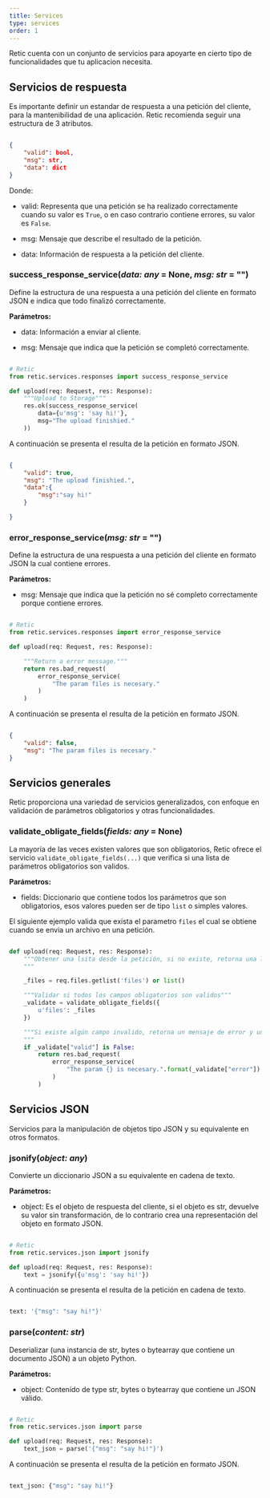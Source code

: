 ```yaml
---
title: Services
type: services
order: 1
---
```



Retic cuenta con un conjunto de servicios para apoyarte en cierto tipo de funcionalidades que tu aplicacion necesita.

## Servicios de respuesta

Es importante definir un estandar de respuesta a una petición del cliente, para la mantenibilidad de una aplicación. Retic recomienda seguir una estructura de 3 atributos.

```json

{
    "valid": bool,
    "msg": str,
    "data": dict
}

```

Donde:

* valid: Representa que una petición se ha realizado correctamente cuando su valor es ``True``, o en caso contrario contiene errores, su valor es ``False``.

* msg: Mensaje que describe el resultado de la petición.

* data: Información de respuesta a la petición del cliente.

### success_response_service(*data: any* = None, *msg: str* = "")

Define la estructura de una respuesta a una petición del cliente en formato JSON e indica que todo finalizó correctamente.

**Parámetros:**

* data: Información a enviar al cliente.

* msg: Mensaje que indica que la petición se completó correctamente.

```python

# Retic
from retic.services.responses import success_response_service

def upload(req: Request, res: Response):
    """Upload to Storage"""
    res.ok(success_response_service(
        data={u'msg': 'say hi!'},
        msg="The upload finishied."
    ))

```

A continuación se presenta el resulta de la petición en formato JSON.

```json

{
    "valid": true,
    "msg": "The upload finishied.",
    "data":{
        "msg":"say hi!"
    }

}

```

### error_response_service(*msg: str* = "")

Define la estructura de una respuesta a una petición del cliente en formato JSON la cual contiene errores.

**Parámetros:**

* msg: Mensaje que indica que la petición no sé completo correctamente porque contiene errores.

```python

# Retic
from retic.services.responses import error_response_service

def upload(req: Request, res: Response):

    """Return a error message."""
    return res.bad_request(
        error_response_service(
            "The param files is necesary."
        )
    )

```

A continuación se presenta el resulta de la petición en formato JSON.

```json

{
    "valid": false,
    "msg": "The param files is necesary."
}

```

## Servicios generales

Retic proporciona una variedad de servicios generalizados, con enfoque en validación de parámetros obligatorios y otras funcionalidades.

### validate_obligate_fields(*fields: any* = None)

La mayoría de las veces existen valores que son obligatorios, Retic ofrece el servicio ``validate_obligate_fields(...)`` que verifica si una lista de parámetros obligatorios son validos.

**Parámetros:**

* fields: Diccionario que contiene todos los parámetros que son obligatorios, esos valores pueden ser de tipo ``list`` o simples valores.

El siguiente ejemplo valida que exista el parametro ``files`` el cual se obtiene cuando se envia un archivo en una petición.

```python

def upload(req: Request, res: Response):
    """Obtener una lsita desde la petición, si no existe, retorna una lista vacia por defecto.
    """

    _files = req.files.getlist('files') or list()

    """Validar si todos los campos obligatorios son validos"""
    _validate = validate_obligate_fields({
        u'files': _files
    })

    """Si existe algún campo invalido, retorna un mensaje de error y una respuesta de tipo 400 Bad request.
    """
    if _validate["valid"] is False:
        return res.bad_request(
            error_response_service(
                "The param {} is necesary.".format(_validate["error"])
            )
        )

```

## Servicios JSON

Servicios para la manipulación de objetos tipo JSON y su equivalente en otros formatos.

### jsonify(*object: any*)

Convierte un diccionario JSON a su equivalente en cadena de texto.

**Parámetros:**

* object: Es el objeto de respuesta del cliente, si el objeto es str, devuelve su valor sin transformación, de lo contrario crea una representación del objeto en formato JSON.

```python

# Retic
from retic.services.json import jsonify

def upload(req: Request, res: Response):
    text = jsonify({u'msg': 'say hi!'})

```

A continuación se presenta el resulta de la petición en cadena de texto.

```python

text: '{"msg": "say hi!"}'

```

### parse(*content: str*)

Deserializar (una instancia de str, bytes o bytearray que contiene un documento JSON) a un objeto Python.

**Parámetros:**

* object: Contenido de type str, bytes o bytearray que contiene un JSON válido.

```python

# Retic
from retic.services.json import parse

def upload(req: Request, res: Response):
    text_json = parse('{"msg": "say hi!"}')

```

A continuación se presenta el resulta de la petición en formato JSON.

```python

text_json: {"msg": "say hi!"}

```

